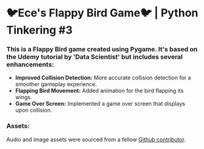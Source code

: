 # 🐦Ece's Flappy Bird Game🐦 | Python Tinkering #3

### This is a Flappy Bird game created using Pygame. It's based on the Udemy tutorial by 'Data Scientist' but includes several enhancements:

* **Improved Collision Detection:** More accurate collision detection for a smoother gameplay experience.
* **Flapping Bird Movement:** Added animation for the bird flapping its wings.
* **Game Over Screen:** Implemented a game over screen that displays upon collision.

### Assets:
Audio and image assets were sourced from a fellow [Github contributor](https://github.com/zhaolingzhi/FlapPyBird-master).
